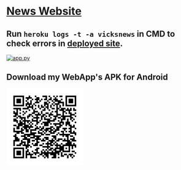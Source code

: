 # [News Website](https://github.com/imvickykumar999/vicks-news/blob/main/templates/news.html)

## Run `heroku logs -t -a vicksnews` in CMD to check errors in [deployed site](https://imvickykumar999.pythonanywhere.com/).

[![app.py](https://github.com/imvickykumar999/vicks-news/blob/main/news.png?raw=true)](https://github.com/imvickykumar999/vicks-news/blob/680a0bd814eb3af809dffbb8957a4b4681217ffb/app.py#L29)

## Download my WebApp's APK for Android
[![download webapp](https://raw.githubusercontent.com/imvickykumar999/Portfolio-using-Flask/main/chart.png)](https://appsgeyser.com/api/track/redirect?url=https://files.appsgeyser.com/Oye%20Vix_12473422.apk?src=page)
